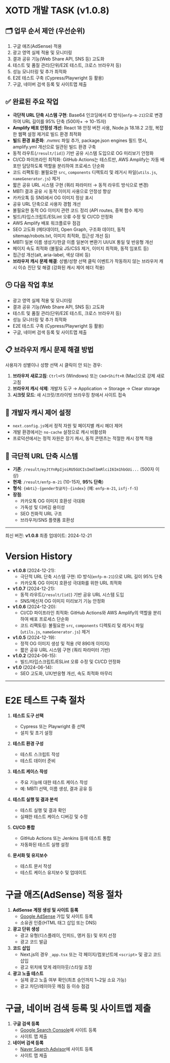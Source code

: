 # XOTD 개발 TASK (v1.0.8)

## 🗂️ 업무 순서 제안 (우선순위)
1. 구글 애즈(AdSense) 적용
2. 광고 영역 실제 적용 및 모니터링
3. 결과 공유 기능(Web Share API, SNS 등) 고도화
4. 테스트 및 품질 관리(단위/E2E 테스트, 크로스 브라우저 등)
5. 성능 모니터링 및 추가 최적화
6. E2E 테스트 구축 (Cypress/Playwright 등 활용)
7. 구글, 네이버 검색 등록 및 사이트맵 제출

## ✅ 완료된 주요 작업
- **극단적 URL 단축 시스템 구현**: Base64 인코딩에서 ID 방식(`enfp-m-21`)으로 변경하여 URL 길이를 95% 단축 (500자+ → 10-15자)
- **Amplify 배포 안정성 개선**: React 18 안정 버전 사용, Node.js 18.18.2 고정, 복잡한 웹팩 설정 제거로 빌드 환경 최적화
- **빌드 환경 표준화**: .nvmrc 파일 추가, package.json engines 필드 명시, amplify.yml 개선으로 일관된 빌드 환경 구축
- 동적 라우트(`/result/[id]`) 기반 공유 시스템 도입으로 OG 미리보기 안정화
- CI/CD 파이프라인 최적화: GitHub Actions는 테스트만, AWS Amplify는 자동 배포만 담당하도록 역할을 분리하여 프로세스 단순화
- 코드 리팩토링: 불필요한 `src`, `components` 디렉토리 및 레거시 파일(`utils.js`, `nameGenerator.js`) 제거
- 짧은 공유 URL 시스템 구현 (쿼리 파라미터 → 동적 라우트 방식으로 변경)
- MBTI 결과 공유 시 동적 이미지 사용으로 안정성 향상
- 카카오톡 등 SNS에서 OG 이미지 정상 표시
- 공유 URL 단축으로 사용자 경험 개선
- 불필요한 동적 OG 이미지 관련 코드 정리 (API routes, 중복 함수 제거)
- 빌드/타입스크립트/ESLint 오류 수정 및 CI/CD 안정화
- AWS Amplify 배포 워크플로우 점검
- SEO 고도화 (메타데이터, Open Graph, 구조화 데이터, 동적 sitemap/robots.txt, 이미지 최적화, 접근성 개선 등)
- MBTI 일본 이름 생성기/한글 이름 일본어 변환기 UI/UX 통일 및 반응형 개선
- 페이지 속도 최적화 (불필요 JS/CSS 제거, 이미지 최적화, 동적 임포트 등)
- 접근성 개선(alt, aria-label, 색상 대비 등)
- **브라우저 캐시 문제 해결**: 성별/성향 선택 클릭 이벤트가 작동하지 않는 브라우저 캐시 이슈 진단 및 해결 (강화된 캐시 제어 헤더 적용)

## 🕒 다음 작업 후보
- 광고 영역 실제 적용 및 모니터링
- 결과 공유 기능(Web Share API, SNS 등) 고도화
- 테스트 및 품질 관리(단위/E2E 테스트, 크로스 브라우저 등)
- 성능 모니터링 및 추가 최적화
- E2E 테스트 구축 (Cypress/Playwright 등 활용)
- 구글, 네이버 검색 등록 및 사이트맵 제출

## 📋 브라우저 캐시 문제 해결 방법
사용자가 성별이나 성향 선택 시 클릭이 안 되는 경우:
1. **브라우저 새로고침**: `Ctrl+F5` (Windows) 또는 `Cmd+Shift+R` (Mac)으로 강제 새로고침
2. **브라우저 캐시 삭제**: 개발자 도구 → Application → Storage → Clear storage
3. **시크릿 모드**: 새 시크릿/프라이빗 브라우징 창에서 사이트 접속

## 🔧 개발자 캐시 제어 설정
- `next.config.js`에서 정적 자원 및 페이지별 캐시 헤더 제어
- 개발 환경에서는 `no-cache` 설정으로 캐시 비활성화
- 프로덕션에서는 정적 자원은 장기 캐시, 동적 콘텐츠는 적절한 캐시 정책 적용

## 🔗 극단적 URL 단축 시스템
- **기존**: `/result/eyJtYnRpIjoiRU5GUCIsImdlbmRlciI6Im1hbGUi...` (500자 이상)
- **현재**: `/result/enfp-m-21` (10-15자, **95% 단축**)
- **형식**: `{mbti}-{gender첫글자}-{index}` (예: `enfp-m-21`, `isfj-f-5`)
- **장점**: 
  - 카카오톡 OG 이미지 호환성 극대화
  - 가독성 및 디버깅 용이성
  - SEO 친화적 URL 구조
  - 브라우저/SNS 플랫폼 호환성

---
최신 버전: **v1.0.8**
최종 업데이트: 2024-12-21

# Version History

- **v1.0.8** (2024-12-21):
  - 극단적 URL 단축 시스템 구현: ID 방식(`enfp-m-21`)으로 URL 길이 95% 단축
  - 카카오톡 OG 이미지 호환성 극대화를 위한 URL 최적화
- **v1.0.7** (2024-12-21):
  - 동적 라우트(`/result/[id]`) 기반 공유 URL 시스템 도입
  - SNS/메신저 OG 이미지 미리보기 기능 안정화
- **v1.0.6** (2024-12-20):
  - CI/CD 파이프라인 최적화: GitHub Actions와 AWS Amplify의 역할을 분리하여 배포 프로세스 단순화
  - 코드 리팩토링: 불필요한 `src`, `components` 디렉토리 및 레거시 파일(`utils.js`, `nameGenerator.js`) 제거
- **v1.0.5** (2024-12-19):
  - 정적 OG 이미지 생성 및 적용 (약 890개 이미지)
  - 짧은 공유 URL 시스템 구현 (쿼리 파라미터 기반)
- **v1.0.2** (2024-06-15):
  - 빌드/타입스크립트/ESLint 오류 수정 및 CI/CD 안정화
- **v1.0** (2024-06-14):
  - SEO 고도화, UX/반응형 개선, 속도 최적화 마무리

---

# E2E 테스트 구축 절차
1. **테스트 도구 선택**
   - Cypress 또는 Playwright 중 선택
   - 설치 및 초기 설정

2. **테스트 환경 구성**
   - 테스트 스크립트 작성
   - 테스트 데이터 준비

3. **테스트 케이스 작성**
   - 주요 기능에 대한 테스트 케이스 작성
   - 예: MBTI 선택, 이름 생성, 결과 공유 등

4. **테스트 실행 및 결과 분석**
   - 테스트 실행 및 결과 확인
   - 실패한 테스트 케이스 디버깅 및 수정

5. **CI/CD 통합**
   - GitHub Actions 또는 Jenkins 등에 테스트 통합
   - 자동화된 테스트 실행 설정

6. **문서화 및 유지보수**
   - 테스트 문서 작성
   - 테스트 케이스 유지보수 및 업데이트

# 구글 애즈(AdSense) 적용 절차
1. **AdSense 계정 생성 및 사이트 등록**
   - [Google AdSense](https://www.google.com/adsense/start/) 가입 및 사이트 등록
   - 소유권 인증(HTML 태그 삽입 또는 DNS)
2. **광고 단위 생성**
   - 광고 유형(디스플레이, 인피드, 앵커 등) 및 위치 선정
   - 광고 코드 발급
3. **코드 삽입**
   - Next.js의 경우 `_app.tsx` 또는 각 페이지/컴포넌트에 `<script>` 및 광고 코드 삽입
   - 광고 위치에 맞게 레이아웃/스타일 조정
4. **광고 노출 테스트**
   - 실제 광고 노출 여부 확인(최초 승인까지 1~2일 소요 가능)
   - 광고 차단/레이아웃 깨짐 등 이슈 점검

# 구글, 네이버 검색 등록 및 사이트맵 제출
1. **구글 검색 등록**
   - [Google Search Console](https://search.google.com/search-console/)에 사이트 등록
   - 사이트 맵 제출
2. **네이버 검색 등록**
   - [Naver Search Advisor](https://searchadvisor.naver.com/)에 사이트 등록
   - 사이트 맵 제출 
